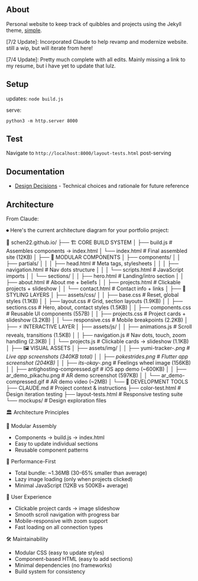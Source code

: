 ## About

Personal website to keep track of quibbles and projects using the Jekyll theme, [simple](https://github.com/wild-flame/jekyll-simple).

[7/2 Update]: Incorporated Claude to help revamp and modernize website. still a wip, but will iterate from here!

[7/4 Update]: Pretty much complete with all edits. Mainly missing a link to my resume, but i have yet to update that lulz.

## Setup

updates:
`node build.js`

serve:

`python3 -m http.server 8000`

## Test

Navigate to `http://localhost:8000/layout-tests.html` post-serving

## Documentation

- [Design Decisions](DESIGN_DECISIONS.md) - Technical choices and rationale for future reference

## Architecture

From Claude:

⏺ Here's the current architecture diagram for your portfolio project:

📁 schen22.github.io/
├── 🏗️ CORE BUILD SYSTEM
│ ├── build.js # Assembles components → index.html
│ └── index.html # Final assembled site (12KB)
│
├── 🧩 MODULAR COMPONENTS
│ ├── components/
│ │ ├── partials/
│ │ │ ├── head.html # Meta tags, stylesheets
│ │ │ ├── navigation.html # Nav dots structure
│ │ │ └── scripts.html # JavaScript imports
│ │ └── sections/
│ │ ├── hero.html # Landing/intro section
│ │ ├── about.html # About me + beliefs
│ │ ├── projects.html # Clickable projects + slideshow
│ │ └── contact.html # Contact info + links
│
├── 🎨 STYLING LAYERS
│ ├── assets/css/
│ │ ├── base.css # Reset, global styles (1.1KB)
│ │ ├── layout.css # Grid, section layouts (1.9KB)
│ │ ├── sections.css # Hero, about, contact styles (1.5KB)
│ │ ├── components.css # Reusable UI components (557B)
│ │ ├── projects.css # Project cards + slideshow (3.2KB)
│ │ └── responsive.css # Mobile breakpoints (2.2KB)
│
├── ⚡ INTERACTIVE LAYER
│ ├── assets/js/
│ │ ├── animations.js # Scroll reveals, transitions (1.5KB)
│ │ ├── navigation.js # Nav dots, touch, zoom handling (2.3KB)
│ │ └── projects.js # Clickable cards → slideshow (1.1KB)
│
├── 🖼️ VISUAL ASSETS
│ ├── assets/img/
│ │ ├── yumi-tracker-_.png # Live app screenshots (340KB total)
│ │ ├── pokestrides.png # Flutter app screenshot (204KB)
│ │ ├── its-okay-_.png # Feelings wheel image (156KB)
│ │ ├── antighosting-compressed.gif # iOS app demo (~600KB)
│ │ ├── ar_demo_pikachu.png # AR demo screenshot (597KB)
│ │ └── ar_demo-compressed.gif # AR demo video (~2MB)
│
└── 🔧 DEVELOPMENT TOOLS
├── CLAUDE.md # Project context & instructions
├── color-test.html # Design iteration testing
├── layout-tests.html # Responsive testing suite
└── mockups/ # Design exploration files

🏛️ Architecture Principles

🔄 Modular Assembly

- Components → build.js → index.html
- Easy to update individual sections
- Reusable component patterns

📱 Performance-First

- Total bundle: ~1.36MB (30-65% smaller than average)
- Lazy image loading (only when projects clicked)
- Minimal JavaScript (12KB vs 500KB+ average)

🎯 User Experience

- Clickable project cards → image slideshow
- Smooth scroll navigation with progress bar
- Mobile-responsive with zoom support
- Fast loading on all connection types

🛠️ Maintainability

- Modular CSS (easy to update styles)
- Component-based HTML (easy to add sections)
- Minimal dependencies (no frameworks)
- Build system for consistency
